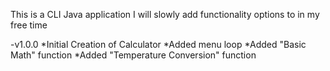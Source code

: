 This is a CLI Java application I will slowly
add functionality options to in my free time

-v1.0.0
    *Initial Creation of Calculator
    *Added menu loop
    *Added "Basic Math" function
    *Added "Temperature Conversion" function